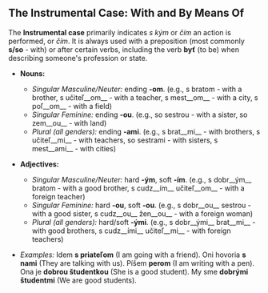 ## The Instrumental Case: With and By Means Of

The __Instrumental case__ primarily indicates _s kým_ or _čím_ an action is performed, or _čím_. It is always used with a preposition (most commonly __s/so__ - with) or after certain verbs, including the verb __byť__ (to be) when describing someone's profession or state.

*   __Nouns:__
    
    *   _Singular Masculine/Neuter:_ ending __-om__. (e.g., s bratom - with a brother, s učiteľ__om__ - with a teacher, s mest__om__ - with a city, s poľ__om__ - with a field)
    *   _Singular Feminine:_ ending __-ou__. (e.g., so sestrou - with a sister, so zem__ou__ - with land)
    *   _Plural (all genders):_ ending __-ami__. (e.g., s brat__mi__ - with brothers, s učiteľ__mi__ - with teachers, so sestrami - with sisters, s mest__ami__ - with cities)
    
    
    
*   __Adjectives:__
    
    *   _Singular Masculine/Neuter:_ hard __-ým__, soft __-ím__. (e.g., s dobr__ým__ bratom - with a good brother, s cudz__ím__ učiteľ__om__ - with a foreign teacher)
    *   _Singular Feminine:_ hard __-ou__, soft __-ou__. (e.g., s dobr__ou__ sestrou - with a good sister, s cudz__ou__ žen__ou__ - with a foreign woman)
    *   _Plural (all genders):_ hard/soft __-ými__. (e.g., s dobr__ými__ brat__mi__ - with good brothers, s cudz__ími__ učiteľ__mi__ - with foreign teachers)
    
    
    
*   _Examples:_ Idem __s priateľom__ (I am going with a friend). Oni hovoria __s nami__ (They are talking with us). Píšem __perom__ (I am writing with a pen). Ona je __dobrou študentkou__ (She is a good student). My sme __dobrými študentmi__ (We are good students).